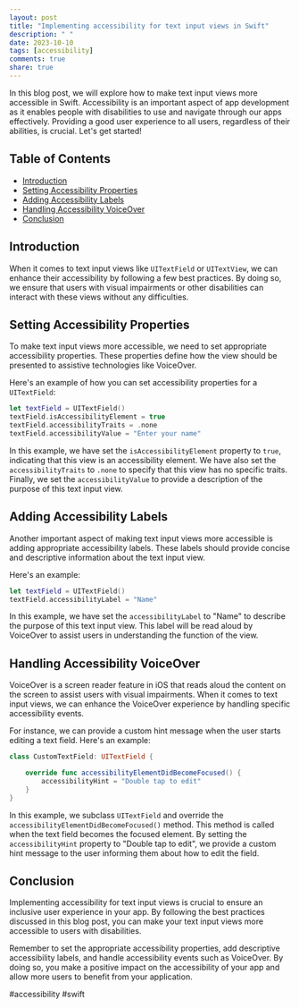 ```yaml
---
layout: post
title: "Implementing accessibility for text input views in Swift"
description: " "
date: 2023-10-10
tags: [accessibility]
comments: true
share: true
---
```


In this blog post, we will explore how to make text input views more accessible in Swift. Accessibility is an important aspect of app development as it enables people with disabilities to use and navigate through our apps effectively. Providing a good user experience to all users, regardless of their abilities, is crucial. Let's get started!

## Table of Contents
- [Introduction](#introduction)
- [Setting Accessibility Properties](#setting-accessibility-properties)
- [Adding Accessibility Labels](#adding-accessibility-labels)
- [Handling Accessibility VoiceOver](#handling-accessibility-voiceover)
- [Conclusion](#conclusion)

## Introduction
When it comes to text input views like `UITextField` or `UITextView`, we can enhance their accessibility by following a few best practices. By doing so, we ensure that users with visual impairments or other disabilities can interact with these views without any difficulties.

## Setting Accessibility Properties
To make text input views more accessible, we need to set appropriate accessibility properties. These properties define how the view should be presented to assistive technologies like VoiceOver.

Here's an example of how you can set accessibility properties for a `UITextField`:

```swift
let textField = UITextField()
textField.isAccessibilityElement = true
textField.accessibilityTraits = .none
textField.accessibilityValue = "Enter your name"
```

In this example, we have set the `isAccessibilityElement` property to `true`, indicating that this view is an accessibility element. We have also set the `accessibilityTraits` to `.none` to specify that this view has no specific traits. Finally, we set the `accessibilityValue` to provide a description of the purpose of this text input view.

## Adding Accessibility Labels
Another important aspect of making text input views more accessible is adding appropriate accessibility labels. These labels should provide concise and descriptive information about the text input view.

Here's an example:

```swift
let textField = UITextField()
textField.accessibilityLabel = "Name"
```

In this example, we have set the `accessibilityLabel` to "Name" to describe the purpose of this text input view. This label will be read aloud by VoiceOver to assist users in understanding the function of the view.

## Handling Accessibility VoiceOver
VoiceOver is a screen reader feature in iOS that reads aloud the content on the screen to assist users with visual impairments. When it comes to text input views, we can enhance the VoiceOver experience by handling specific accessibility events.

For instance, we can provide a custom hint message when the user starts editing a text field. Here's an example:

```swift
class CustomTextField: UITextField {

    override func accessibilityElementDidBecomeFocused() {
        accessibilityHint = "Double tap to edit"
    }
}
```

In this example, we subclass `UITextField` and override the `accessibilityElementDidBecomeFocused()` method. This method is called when the text field becomes the focused element. By setting the `accessibilityHint` property to "Double tap to edit", we provide a custom hint message to the user informing them about how to edit the field.

## Conclusion
Implementing accessibility for text input views is crucial to ensure an inclusive user experience in your app. By following the best practices discussed in this blog post, you can make your text input views more accessible to users with disabilities.

Remember to set the appropriate accessibility properties, add descriptive accessibility labels, and handle accessibility events such as VoiceOver. By doing so, you make a positive impact on the accessibility of your app and allow more users to benefit from your application.

#accessibility #swift